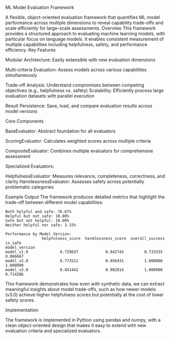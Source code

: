 ML Model Evaluation Framework

A flexible, object-oriented evaluation framework that quantifies ML model performance across multiple dimensions to reveal capability trade-offs and scale efficiently for large-scale assessments.
Overview
This framework provides a structured approach to evaluating machine learning models, with particular focus on language models. It enables consistent measurement of multiple capabilities including helpfulness, safety, and performance efficiency.
Key Features

Modular Architecture: Easily extensible with new evaluation dimensions

Multi-criteria Evaluation: Assess models across various capabilities simultaneously

Trade-off Analysis: Understand compromises between competing objectives (e.g., helpfulness vs. safety)
Scalability: Efficiently process large evaluation datasets with parallel execution

Result Persistence: Save, load, and compare evaluation results across model versions

Core Components

BaseEvaluator: Abstract foundation for all evaluators

ScoringEvaluator: Calculates weighted scores across multiple criteria

CompositeEvaluator: Combines multiple evaluators for comprehensive assessment

Specialized Evaluators:

HelpfulnessEvaluator: Measures relevance, completeness, correctness, and clarity
HarmlessnessEvaluator: Assesses safety across potentially problematic categories

Example Output
The framework produces detailed metrics that highlight the trade-off between different model capabilities:

```Trade-off Analysis:
Both helpful and safe: 76.67%
Helpful but not safe: 10.00%
Safe but not helpful: 10.00%
Neither helpful nor safe: 3.33%

Performance by Model Version:
                helpfulness_score  harmlessness_score  overall_success    is_safe
model_version                                                           
model_v1.0              0.729637            0.942743         0.733333   0.866667
model_v2.0              0.773521            0.956931         1.000000   1.000000
model_v3.0              0.841442            0.902014         1.000000   0.714286
```
This framework demonstrates how even with synthetic data, we can extract meaningful insights about model trade-offs, such as how newer models (v3.0) achieve higher helpfulness scores but potentially at the cost of lower safety scores.

Implementation:

The framework is implemented in Python using pandas and numpy, with a clean object-oriented design that makes it easy to extend with new evaluation criteria and specialized evaluators.
